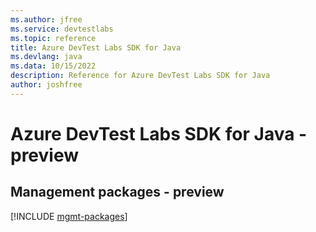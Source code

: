```yaml
---
ms.author: jfree
ms.service: devtestlabs
ms.topic: reference
title: Azure DevTest Labs SDK for Java
ms.devlang: java
ms.data: 10/15/2022
description: Reference for Azure DevTest Labs SDK for Java
author: joshfree
---
```

# Azure DevTest Labs SDK for Java - preview

## Management packages - preview
[!INCLUDE [mgmt-packages](devtest-labs-mgmt-index.md)]
